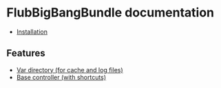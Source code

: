 FlubBigBangBundle documentation
==============================

* [Installation](install.md)

Features
--------

* [Var directory (for cache and log files)](var_directory.md)
* [Base controller (with shortcuts)](base_controller.md)
